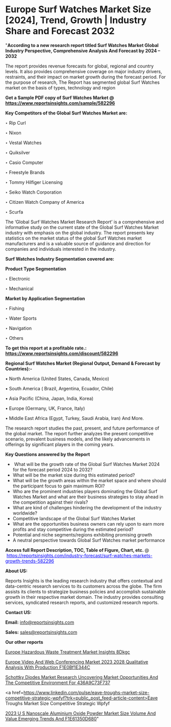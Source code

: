 # Europe Surf Watches Market Size [2024], Trend, Growth | Industry Share and Forecast 2032

"<strong>According to a new research report titled Surf Watches Market Global Industry Perspective, Comprehensive Analysis And Forecast by 2024 – 2032</strong>

The report provides revenue forecasts for global, regional and country levels. It also provides comprehensive coverage on major industry drivers, restraints, and their impact on market growth during the forecast period. For the purpose of research, The Report has segmented global Surf Watches market on the basis of types, technology and region

<strong>Get a Sample PDF copy of Surf Watches Market </strong><strong>@<a href=https://www.reportsinsights.com/sample/582296 style=color:#0000ff;> https://www.reportsinsights.com/sample/582296</a></strong></font>

<strong>Key Competitors of the Global Surf Watches Market are:</strong>

‣ Rip Curl


‣ Nixon


‣ Vestal Watches


‣ Quiksilver


‣ Casio Computer


‣ Freestyle Brands


‣ Tommy Hilfiger Licensing


‣ Seiko Watch Corporation


‣ Citizen Watch Company of America


‣ Scurfa

The ‘Global Surf Watches Market Research Report’ is a comprehensive and informative study on the current state of the Global Surf Watches Market industry with emphasis on the global industry. The report presents key statistics on the market status of the global Surf Watches market manufacturers and is a valuable source of guidance and direction for companies and individuals interested in the industry.

<strong>Surf Watches Industry Segmentation covered are:</strong>

<strong>Product Type Segmentation</strong>

‣    Electronic


‣ Mechanical

<strong>Market by Application Segmentation</strong>

‣   Fishing


‣ Water Sports


‣ Navigation


‣ Others

<strong>To get this report at a profitable rate.: <a href=https://www.reportsinsights.com/discount/582296 style=color:#0000ff;>https://www.reportsinsights.com/discount/582296</a></strong></font>

<strong>Regional Surf Watches Market (Regional Output, Demand &amp; Forecast by Countries):-</strong>

• North America (United States, Canada, Mexico)

• South America ( Brazil, Argentina, Ecuador, Chile)

• Asia Pacific (China, Japan, India, Korea)

• Europe (Germany, UK, France, Italy)

• Middle East Africa (Egypt, Turkey, Saudi Arabia, Iran) And More.

The research report studies the past, present, and future performance of the global market. The report further analyzes the present competitive scenario, prevalent business models, and the likely advancements in offerings by significant players in the coming years.

<strong>Key Questions answered by the Report</strong>
<ul>
  <li> What will be the growth rate of the Global Surf Watches Market 2024 for the forecast period 2024 to 2032?</li>
  <li>What will be the market size during this estimated period?</li>
  <li>What will be the growth areas within the market space and where should the participant focus to gain maximum ROI?</li>
  <li>Who are the prominent industries players dominating the Global Surf Watches Market and what are their business strategies to stay ahead in the competition against their rivals?</li>
  <li>What are kind of challenges hindering the development of the industry worldwide?</li>
  <li>Competitive landscape of the Global Surf Watches Market</li>
  <li>What are the opportunities business owners can rely upon to earn more profits and stay competitive during the estimated period?</li>
  <li>Potential and niche segments/regions exhibiting promising growth</li>
  <li>A neutral perspective towards Global Surf Watches market performance</li>
</ul>
<strong>Access full Report Description, TOC, Table of Figure, Chart, etc. </strong>@  <a href=https://reportsinsights.com/industry-forecast/surf-watches-markets-growth-trends-582296 style=color:#0000ff;>https://reportsinsights.com/industry-forecast/surf-watches-markets-growth-trends-582296</a></font>

<strong><strong>About US</strong>:</strong>

Reports Insights is the leading research industry that offers contextual and data-centric research services to its customers across the globe. The firm assists its clients to strategize business policies and accomplish sustainable growth in their respective market domain. The industry provides consulting services, syndicated research reports, and customized research reports.

<strong>Contact US:</strong>

<p class=""""><b>Email:</b> <a href=mailto:info@reportsinsights.com>info@reportsinsights.com</a></p>
<p class=""""><b>Sales:</b> <a href=mailto:sales@reportsinsights.com>sales@reportsinsights.com</a></p>

<strong>Our other reports</strong>

<a href=https://www.linkedin.com/pulse/europe-hazardous-waste-treatment-market-insights-8dkgc/>Europe Hazardous Waste Treatment Market Insights 8Dkgc</a>

<a href=https://medium.com/@jadhaosuchit578/europe-video-and-web-conferencing-market-2023-2028-qualitative-analysis-with-production-f1e0bf1e344c>Europe Video And Web Conferencing Market 2023 2028 Qualitative Analysis With Production F1E0Bf1E344C</a>

<a href=https://medium.com/@sakshideshmukh994/schottky-diodes-market-research-uncovering-market-opportunities-and-the-competitive-environment-for-436a9c73f737>Schottky Diodes Market Research Uncovering Market Opportunities And The Competitive Environment For 436A9C73F737</a>

<a href=https://www.linkedin.com/pulse/eave-troughs-market-size-competitive-strategic-wpfyf?trk=public_post_feed-article-content>Eave Troughs Market Size Competitive Strategic Wpfyf</a>

<a href=https://medium.com/@nadeemkazi0003/2023-u-s-nanoscale-aluminium-oxide-powder-market-size-volume-and-value-emerging-trends-and-f1e61350d680>2023 U S Nanoscale Aluminium Oxide Powder Market Size Volume And Value Emerging Trends And F1E61350D680</a>"
